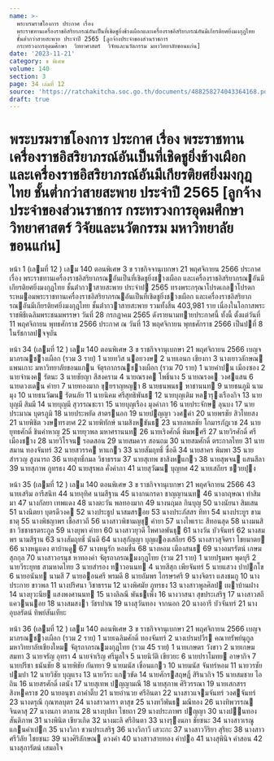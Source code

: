 ```yaml
---
name: >-
  พระบรมราชโองการ ประกาศ เรื่อง
  พระราชทานเครื่องราชอิสริยาภรณ์อันเป็นที่เชิดชูยิ่งช้างเผือกและเครื่องราชอิสริยาภรณ์อันมีเกียรติยศยิ่งมงกุฎไทย
  ชั้นต่ำกว่าสายสะพาย ประจำปี 2565 [ลูกจ้างประจำของส่วนราชการ
  กระทรวงการอุดมศึกษา  วิทยาศาสตร์  วิจัยและนวัตกรรม มหาวิทยาลัยขอนแก่น]
date: '2023-11-21'
category: ข พิเศษ
volume: 140
section: 3
page: 34 เล่มที่ 12
source: 'https://ratchakitcha.soc.go.th/documents/488258274043364168.pdf'
draft: true
---
```


# พระบรมราชโองการ ประกาศ เรื่อง พระราชทานเครื่องราชอิสริยาภรณ์อันเป็นที่เชิดชูยิ่งช้างเผือกและเครื่องราชอิสริยาภรณ์อันมีเกียรติยศยิ่งมงกุฎไทย ชั้นต่ำกว่าสายสะพาย ประจำปี 2565 [ลูกจ้างประจำของส่วนราชการ กระทรวงการอุดมศึกษา  วิทยาศาสตร์  วิจัยและนวัตกรรม มหาวิทยาลัยขอนแก่น]

หน้า 1 (เลมที่ 12 ) เลม 140 ตอนพิเศษ 3 ข ราชกิจจานุเบกษา 21 พฤศจิกายน 2566 ประกาศ เรื่อง พระราชทานเครื่องราชอิสริยาภรณอันเป็นที่เชิดชูยิ่งชางเผือก และเครื่องราชอิสริยาภรณอันมีเกียรติยศยิ่งมงกุฎไทย ชั้นต่ํากวาสายสะพาย ประจําป 2565 ทรงพระกรุณาโปรดเกลาโปรดกระหมอมพระราชทานเครื่องราชอิสริยาภรณอันเป็นที่เชิดชูยิ่งชางเผือก และเครื่องราชอิสริยาภรณอันมีเกียรติยศยิ่งมงกุฎไทย ชั้นต่ํากวาสายสะพาย รวมทั้งสิ้น 403,981 ราย เนื่องในโอกาสพระราชพิธีเฉลิมพระชนมพรรษา วันที่ 28 กรกฎาคม 2565 ดังรายนามทายประกาศนี้ ทั้งนี้ ตั้งแต่วันที่ 11 พฤศจิกายน พุทธศักราช 2566 ประกาศ ณ วันที่ 13 พฤศจิกายน พุทธศักราช 2566 เป็นปที่ 8 ในรัชกาลปจจุบัน

หน้า 34 (เลมที่ 12 ) เลม 140 ตอนพิเศษ 3 ข ราชกิจจานุเบกษา 21 พฤศจิกายน 2566 เบญจมาภรณชางเผือก (รวม 3 ราย) 1 นายทวิส นอยวงษ 2 นายเอนก เชียงกา 3 นางเยาวลักษณ แพนเกาะ มหาวิทยาลัยขอนแกน จัตุรถาภรณชางเผือก (รวม 70 ราย) 1 นายคําปน เมืองซอง 2 นายจํานงค รัตนะ 3 นายชัยญา สีสงคราม 4 นายณรงค โพธิ์นาง 5 นายณรงค วงศแสน 6 นายดวงเดน คํายา 7 นายทองมาก ขุยราญหญา 8 นายธนพนธ หาชานนท 9 นายธนภูมิ นามมุง 10 นายธนวัฒน รัตนลัย 11 นายนิคม ศรีสุทธิพันธ 12 นายบุญเติม หลารุงเรืองกิจ 13 นายบุญมี สิมมี 14 นายบุญมี สุวรรณชะรา 15 นายบุญเรือง มุงคําภา 16 นายประจักษ ลุนบง 17 นายประมาณ บุตรภูมิ 18 นายประหยัด สาตรนอก 19 นายปญญา วงศคํา 20 นายพรชัย สิวไทยสง 21 นายพิชิต วงษทรงยศ 22 นายพิทักษ์ นามสิงหขันธ 23 นายภพภชัย โกมารภัฎเวช 24 นายยุทธศักดิ์ ชินคําหาญ 25 นายยุวพล มหาศรานนท 26 นายเริงศักดิ์ พิมพศรี 27 นายวิรศักดิ์ ศรีเมืองชาง 28 นายวิโรจน รอดสอน 29 นายสมควร สอนถม 30 นายสมศักดิ์ ตระกาลไทย 31 นายสมาน ทองจันทร์ 32 นายสวรรค หาแกว 33 นายสัมฤทธิ์ ซื่อดี 34 นายสาคร พิมพา 35 นายสํารวญ สูงนารถ 36 นายสุทธิ์กมล วิชาธรรม 37 นายสุเทพ ชาสิงหแกว 38 นายสุพจน แสนสีลา 39 นายสุภาพ ภูทรธง 40 นายสุรพล คั่งคําภา 41 นายสุวัฒน บุญทศ 42 นายเสถียร ชวยปุง

หน้า 35 (เลมที่ 12 ) เลม 140 ตอนพิเศษ 3 ข ราชกิจจานุเบกษา 21 พฤศจิกายน 2566 43 นายเสริม อารีสนิท 44 นายอุทิศ นามสีฐาน 45 นางกนกรดา ชาญญานนท 46 นางกฤษณา ทําสิมมา 47 นางกัลยา เทพแดง 48 นางตะวัน พลทองมาก 49 นางนฤมล กินบุญ 50 นางนัยนา สิมเสน 51 นางนิตยา บุตรดีวงค 52 นางประธูป นาสมสรอย 53 นางประภัสสร ทิทา 54 นางประยูร ขามธาตุ 55 นางพิชญาพร เชื้อสาวถี 56 นางสาวพิชามญชุ คํายา 57 นางไพเราะ สีทอนสุด 58 นางมนสิชา วิชชาธรตระกูล 59 นางยุพา คํายา 60 นางสาวยุวดี ไพศาลพันธุ 61 นางวัน บัวจันทร์ 62 นางสมพร นามสีฐาน 63 นางสัมฤทธิ์ นันดี 64 นางสุกัญญา บุญผองเสถียร 65 นางสาวสุจิตรา ไชยมาตย 66 นางหนูแดง ตาบ้านดู 67 นางหนูรัก หอมชื่น 68 นางหอม เมืองสนธ 69 นางอมรรัตน์ เกษมสุภกุล 70 นางสาวอรนุช หาทองคํา จัตุรถาภรณมงกุฎไทย (รวม 21 ราย) 1 นายปฐมพร พุดบุรี 2 นายวีระยุทธ สามหาดไทย 3 นายสํารอง ทาวอนนท 4 นายสีสุก เพียจันทร์ 5 นายแสวง ปาปกโข 6 นายอนันท นามสี 7 นายออนศรี พรมดี 8 นายอัมพร ไกรษรศรี 9 นางจิตรา แสงชมภู 10 นางประกาย ขาวพล 11 นางปริศนา วิชาธรรม 12 นางพิศมัย ภูทรธง 13 นางสาวพูลศิลป เผาบ้านฝาง 14 นางยุวะนีย แสงพงศานนท 15 นางลิลณี พันธเพ็ง 16 นางวาสนา สุขประเสริฐ 17 นางสาวสถี แควนนอย 18 นางสมสงา วัชรปาณ 19 นางสุวันทอง จากนอก 20 นางอารี บัวจันทร์ 21 นางอุบลรัตน์ ทิพย์สันเทียะ

หน้า 36 (เลมที่ 12 ) เลม 140 ตอนพิเศษ 3 ข ราชกิจจานุเบกษา 21 พฤศจิกายน 2566 เบญจมาภรณชางเผือก (รวม 2 ราย) 1 นายเฉลิมศักดิ์ ทองจันทร์ 2 นางเปรมปวีร คณาทรัพย์นุกูล มหาวิทยาลัยเชียงใหม จัตุรถาภรณมงกุฎไทย (รวม 45 ราย) 1 นายเกษตร วังขาว 2 นายเกษม สมทา 3 นายจรัญ อุทรา 4 นายจําเริญ ศรีมูลใจ 5 นายนิวัติ เขียวยะ 6 นายปราโมทย อาษากิจ 7 นายปรีชา ธนันชัย 8 นายพิชัย กันทยา 9 นายมนัส เขื่อนแกว 10 นายมนัส จันทร์หอม 11 นายวรชัย ปมปา 12 นายวิชัย บุญแรง 13 นายวีระ แกวขัด 14 นายศักรสฤษฏิ์ สิรินวกิจ 15 นายสมชาย ไอถิน 16 นายสรศักดิ์ เตนัง 17 นายสุเทพ ปญญามณี 18 นายสุภาพ ศิริวรรณา 19 นายเสกสรร สิงหคราช 20 นายอนุชา ถาคําติ๊บ 21 นายอํานวย ศรีอินตา 22 นางสาวแจมจันทร์ วงศจันทร์ 23 นางดรุณี กุณฑลบุตร 24 นางสาวดารา ตาสุข 25 นางทวีพันธ มณีทอง 26 นางทิพวรรณ จินดาสุ 27 นางนภา ตาลาน 28 นางบุปผา ไชยถา 29 นางประภาพร ปญญา 30 นางปนทอง สันติภาพ 31 นางพินิต เขียวเกิด 32 นางมะลิ ศรีอินตา 33 นางรุงนภา ชัยชนะ 34 นางสาวเรณู แกนคําเปก 35 นางวิภา ชวนประเสริฐ 36 นางวิภาวี เสวะกะ 37 นางสาววีริยา สุริยะ 38 นางสาวศรีวิลัย ไชยชนะ 39 นางศิริลักษณ ดวงคํา 40 นางสาวสายทอง คําปอ 41 นางสุพินิจ คําสอน 42 นางสุภารัตน์ เสมอใจ
